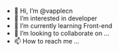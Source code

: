 - 👋 Hi, I’m @vapplecn
- 👀 I’m interested in developer
- 🌱 I’m currently learning Front-end
- 💞️ I’m looking to collaborate on ...
- 📫 How to reach me ...

<!---
vapplecn/vapplecn is a ✨ special ✨ repository because its `README.md` (this file) appears on your GitHub profile.
You can click the Preview link to take a look at your changes.
--->
